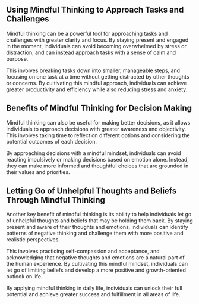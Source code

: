 
## Using Mindful Thinking to Approach Tasks and Challenges

Mindful thinking can be a powerful tool for approaching tasks and challenges with greater clarity and focus. By staying present and engaged in the moment, individuals can avoid becoming overwhelmed by stress or distraction, and can instead approach tasks with a sense of calm and purpose.

This involves breaking tasks down into smaller, manageable steps, and focusing on one task at a time without getting distracted by other thoughts or concerns. By cultivating this mindful approach, individuals can achieve greater productivity and efficiency while also reducing stress and anxiety.

## Benefits of Mindful Thinking for Decision Making

Mindful thinking can also be useful for making better decisions, as it allows individuals to approach decisions with greater awareness and objectivity. This involves taking time to reflect on different options and considering the potential outcomes of each decision.

By approaching decisions with a mindful mindset, individuals can avoid reacting impulsively or making decisions based on emotion alone. Instead, they can make more informed and thoughtful choices that are grounded in their values and priorities.

## Letting Go of Unhelpful Thoughts and Beliefs Through Mindful Thinking

Another key benefit of mindful thinking is its ability to help individuals let go of unhelpful thoughts and beliefs that may be holding them back. By staying present and aware of their thoughts and emotions, individuals can identify patterns of negative thinking and challenge them with more positive and realistic perspectives.

This involves practicing self-compassion and acceptance, and acknowledging that negative thoughts and emotions are a natural part of the human experience. By cultivating this mindful mindset, individuals can let go of limiting beliefs and develop a more positive and growth-oriented outlook on life.

By applying mindful thinking in daily life, individuals can unlock their full potential and achieve greater success and fulfillment in all areas of life.
